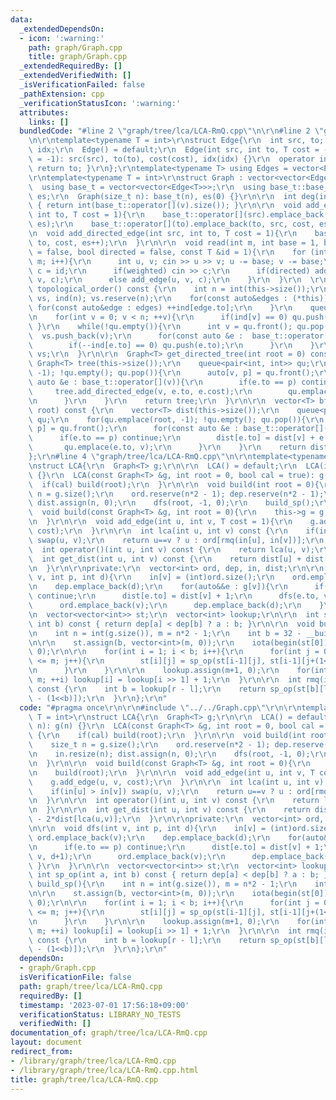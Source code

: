 ```yaml
---
data:
  _extendedDependsOn:
  - icon: ':warning:'
    path: graph/Graph.cpp
    title: graph/Graph.cpp
  _extendedRequiredBy: []
  _extendedVerifiedWith: []
  _isVerificationFailed: false
  _pathExtension: cpp
  _verificationStatusIcon: ':warning:'
  attributes:
    links: []
  bundledCode: "#line 2 \"graph/tree/lca/LCA-RmQ.cpp\"\n\r\n#line 2 \"graph/Graph.cpp\"\
    \n\r\ntemplate<typename T = int>\r\nstruct Edge{\r\n  int src, to; T cost; int\
    \ idx;\r\n  Edge() = default;\r\n  Edge(int src, int to, T cost = -1, int idx\
    \ = -1): src(src), to(to), cost(cost), idx(idx) {}\r\n  operator int() const {\
    \ return to; }\r\n};\r\ntemplate<typename T> using Edges = vector<Edge<T>>;\r\n\
    \r\ntemplate<typename T = int>\r\nstruct Graph : vector<vector<Edge<T>>> {\r\n\
    \  using base_t = vector<vector<Edge<T>>>;\r\n  using base_t::base_t;\r\n  size_t\
    \ es;\r\n  Graph(size_t n): base_t(n), es(0) {}\r\n\r\n  int deg(int v) const\
    \ { return int(base_t::operator[](v).size()); }\r\n\r\n  void add_edge(int src,\
    \ int to, T cost = 1){\r\n    base_t::operator[](src).emplace_back(src, to, cost,\
    \ es);\r\n    base_t::operator[](to).emplace_back(to, src, cost, es++);\r\n  }\r\
    \n  void add_directed_edge(int src, int to, T cost = 1){\r\n    base_t::operator[](src).emplace_back(src,\
    \ to, cost, es++);\r\n  }\r\n\r\n  void read(int m, int base = 1, bool weighted\
    \ = false, bool directed = false, const T &id = 1){\r\n    for (int i = 0; i <\
    \ m; i++){\r\n      int u, v; cin >> u >> v; u -= base; v -= base;\r\n      T\
    \ c = id;\r\n      if(weighted) cin >> c;\r\n      if(directed) add_directed_edge(u,\
    \ v, c);\r\n      else add_edge(u, v, c);\r\n    }\r\n  }\r\n  \r\n  vector<int>\
    \ topological_order() const {\r\n    int n = int(this->size());\r\n    vector<int>\
    \ vs, ind(n); vs.reserve(n);\r\n    for(const auto&edges : (*this)){\r\n     \
    \ for(const auto&edge : edges) ++ind[edge.to];\r\n    }\r\n    queue<int> qu;\r\
    \n    for(int v = 0; v < n; ++v){\r\n      if(ind[v] == 0) qu.push(v);\r\n   \
    \ }\r\n    while(!qu.empty()){\r\n      int v = qu.front(); qu.pop();\r\n    \
    \  vs.push_back(v);\r\n      for(const auto &e :  base_t::operator[](v)){\r\n\
    \        if(--ind[e.to] == 0) qu.push(e.to);\r\n      }\r\n    }\r\n    return\
    \ vs;\r\n  }\r\n\r\n  Graph<T> get_directed_tree(int root = 0) const {\r\n   \
    \ Graph<T> tree(this->size());\r\n    queue<pair<int, int>> qu;\r\n    for(qu.emplace(root,\
    \ -1); !qu.empty(); qu.pop()){\r\n      auto[v, p] = qu.front();\r\n      for(const\
    \ auto &e : base_t::operator[](v)){\r\n        if(e.to == p) continue;\r\n   \
    \     tree.add_directed_edge(v, e.to, e.cost);\r\n        qu.emplace(e.to, v);\r\
    \n      }\r\n    }\r\n    return tree;\r\n  }\r\n\r\n  vector<T> bfs_dist(int\
    \ root) const {\r\n    vector<T> dist(this->size());\r\n    queue<pair<int, int>>\
    \ qu;\r\n    for(qu.emplace(root, -1); !qu.empty(); qu.pop()){\r\n      auto[v,\
    \ p] = qu.front();\r\n      for(const auto &e : base_t::operator[](v)){\r\n  \
    \      if(e.to == p) continue;\r\n        dist[e.to] = dist[v] + e.cost;\r\n \
    \       qu.emplace(e.to, v);\r\n      }\r\n    }\r\n    return dist;\r\n  }\r\n\
    };\r\n#line 4 \"graph/tree/lca/LCA-RmQ.cpp\"\n\r\ntemplate<typename T = int>\r\
    \nstruct LCA{\r\n  Graph<T> g;\r\n\r\n  LCA() = default;\r\n  LCA(int n): g(n)\
    \ {}\r\n  LCA(const Graph<T> &g, int root = 0, bool cal = true): g(g) {\r\n  \
    \  if(cal) build(root);\r\n  }\r\n\r\n  void build(int root = 0){\r\n    size_t\
    \ n = g.size();\r\n    ord.reserve(n*2 - 1); dep.reserve(n*2 - 1);\r\n    in.resize(n);\
    \ dist.assign(n, 0);\r\n    dfs(root, -1, 0);\r\n    build_sp();\r\n  }\r\n\r\n\
    \  void build(const Graph<T> &g, int root = 0){\r\n    this->g = g;\r\n    build(root);\r\
    \n  }\r\n\r\n  void add_edge(int u, int v, T cost = 1){\r\n    g.add_edge(u, v,\
    \ cost);\r\n  }\r\n\r\n  int lca(int u, int v) const {\r\n    if(in[u] > in[v])\
    \ swap(u, v);\r\n    return u==v ? u : ord[rmq(in[u], in[v])];\r\n  }\r\n\r\n\
    \  int operator()(int u, int v) const {\r\n    return lca(u, v);\r\n  }\r\n\r\n\
    \  int get_dist(int u, int v) const {\r\n    return dist[u] + dist[v] - 2*dist[lca(u,v)];\r\
    \n  }\r\n\r\nprivate:\r\n  vector<int> ord, dep, in, dist;\r\n\r\n  void dfs(int\
    \ v, int p, int d){\r\n    in[v] = (int)ord.size();\r\n    ord.emplace_back(v);\r\
    \n    dep.emplace_back(d);\r\n    for(auto&&e : g[v]){\r\n      if(e.to == p)\
    \ continue;\r\n      dist[e.to] = dist[v] + 1;\r\n      dfs(e.to, v, d+1);\r\n\
    \      ord.emplace_back(v);\r\n      dep.emplace_back(d);\r\n    }\r\n  }\r\n\r\
    \n  vector<vector<int>> st;\r\n  vector<int> lookup;\r\n\r\n  int sp_op(int a,\
    \ int b) const { return dep[a] < dep[b] ? a : b; }\r\n\r\n  void build_sp(){\r\
    \n    int n = int(g.size()), m = n*2 - 1;\r\n    int b = 32 - __builtin_clz(m);\r\
    \n\r\n    st.assign(b, vector<int>(m, 0));\r\n    iota(begin(st[0]), end(st[0]),\
    \ 0);\r\n\r\n    for(int i = 1; i < b; i++){\r\n      for(int j = 0; j+(1<<i)\
    \ <= m; j++){\r\n        st[i][j] = sp_op(st[i-1][j], st[i-1][j+(1<<(i-1))]);\r\
    \n      }\r\n    }\r\n\r\n    lookup.assign(m+1, 0);\r\n    for(int i = 2; i <=\
    \ m; ++i) lookup[i] = lookup[i >> 1] + 1;\r\n  }\r\n\r\n  int rmq(int l, int r)\
    \ const {\r\n    int b = lookup[r - l];\r\n    return sp_op(st[b][l], st[b][r\
    \ - (1<<b)]);\r\n  }\r\n};\r\n"
  code: "#pragma once\r\n\r\n#include \"../../Graph.cpp\"\r\n\r\ntemplate<typename\
    \ T = int>\r\nstruct LCA{\r\n  Graph<T> g;\r\n\r\n  LCA() = default;\r\n  LCA(int\
    \ n): g(n) {}\r\n  LCA(const Graph<T> &g, int root = 0, bool cal = true): g(g)\
    \ {\r\n    if(cal) build(root);\r\n  }\r\n\r\n  void build(int root = 0){\r\n\
    \    size_t n = g.size();\r\n    ord.reserve(n*2 - 1); dep.reserve(n*2 - 1);\r\
    \n    in.resize(n); dist.assign(n, 0);\r\n    dfs(root, -1, 0);\r\n    build_sp();\r\
    \n  }\r\n\r\n  void build(const Graph<T> &g, int root = 0){\r\n    this->g = g;\r\
    \n    build(root);\r\n  }\r\n\r\n  void add_edge(int u, int v, T cost = 1){\r\n\
    \    g.add_edge(u, v, cost);\r\n  }\r\n\r\n  int lca(int u, int v) const {\r\n\
    \    if(in[u] > in[v]) swap(u, v);\r\n    return u==v ? u : ord[rmq(in[u], in[v])];\r\
    \n  }\r\n\r\n  int operator()(int u, int v) const {\r\n    return lca(u, v);\r\
    \n  }\r\n\r\n  int get_dist(int u, int v) const {\r\n    return dist[u] + dist[v]\
    \ - 2*dist[lca(u,v)];\r\n  }\r\n\r\nprivate:\r\n  vector<int> ord, dep, in, dist;\r\
    \n\r\n  void dfs(int v, int p, int d){\r\n    in[v] = (int)ord.size();\r\n   \
    \ ord.emplace_back(v);\r\n    dep.emplace_back(d);\r\n    for(auto&&e : g[v]){\r\
    \n      if(e.to == p) continue;\r\n      dist[e.to] = dist[v] + 1;\r\n      dfs(e.to,\
    \ v, d+1);\r\n      ord.emplace_back(v);\r\n      dep.emplace_back(d);\r\n   \
    \ }\r\n  }\r\n\r\n  vector<vector<int>> st;\r\n  vector<int> lookup;\r\n\r\n \
    \ int sp_op(int a, int b) const { return dep[a] < dep[b] ? a : b; }\r\n\r\n  void\
    \ build_sp(){\r\n    int n = int(g.size()), m = n*2 - 1;\r\n    int b = 32 - __builtin_clz(m);\r\
    \n\r\n    st.assign(b, vector<int>(m, 0));\r\n    iota(begin(st[0]), end(st[0]),\
    \ 0);\r\n\r\n    for(int i = 1; i < b; i++){\r\n      for(int j = 0; j+(1<<i)\
    \ <= m; j++){\r\n        st[i][j] = sp_op(st[i-1][j], st[i-1][j+(1<<(i-1))]);\r\
    \n      }\r\n    }\r\n\r\n    lookup.assign(m+1, 0);\r\n    for(int i = 2; i <=\
    \ m; ++i) lookup[i] = lookup[i >> 1] + 1;\r\n  }\r\n\r\n  int rmq(int l, int r)\
    \ const {\r\n    int b = lookup[r - l];\r\n    return sp_op(st[b][l], st[b][r\
    \ - (1<<b)]);\r\n  }\r\n};\r\n"
  dependsOn:
  - graph/Graph.cpp
  isVerificationFile: false
  path: graph/tree/lca/LCA-RmQ.cpp
  requiredBy: []
  timestamp: '2023-07-01 17:56:18+09:00'
  verificationStatus: LIBRARY_NO_TESTS
  verifiedWith: []
documentation_of: graph/tree/lca/LCA-RmQ.cpp
layout: document
redirect_from:
- /library/graph/tree/lca/LCA-RmQ.cpp
- /library/graph/tree/lca/LCA-RmQ.cpp.html
title: graph/tree/lca/LCA-RmQ.cpp
---
```


